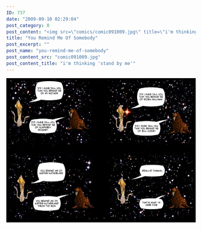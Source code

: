 ```yaml
---
ID: 737
date: "2009-09-10 02:29:04"
post_category: 0
post_content: "<img src=\"comics/comic091009.jpg\" title=\"i'm thinking 'stand by me'\" />"
title: "You Remind Me Of Somebody"
post_excerpt: ""
post_name: "you-remind-me-of-somebody"
post_content_src: "comic091009.jpg"
post_content_title: "i'm thinking 'stand by me'"
---
```



[![i'm thinking 'stand by me'](/comics-hi-res/comic091009.jpg)](/comics-hi-res/comic091009.jpg)

